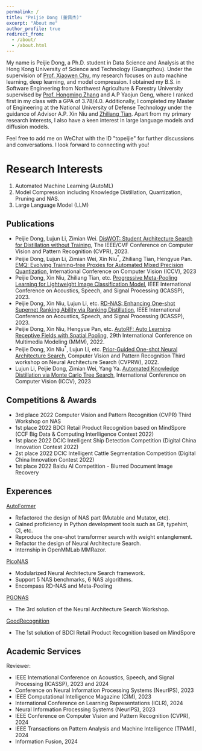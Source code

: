 ```yaml
---
permalink: /
title: "Peijie Dong (董佩杰)"
excerpt: "About me"
author_profile: true
redirect_from: 
  - /about/
  - /about.html
---
```


My name is Peijie Dong, a Ph.D. student in Data Science and Analysis at the Hong Kong University of Science and Technology (Guangzhou). Under the supervision of [Prof. Xiaowen Chu](https://sites.google.com/view/chuxiaowen), my research focuses on auto machine learning, deep learning, and model compression. I obtained my B.S. in Software Engineering from Northwest Agriculture & Forestry University supervised by [Prof. Hongming Zhang](https://cie.nwsuaf.edu.cn/szdw/js/2008117820/index.htm) and A.P Yaojun Geng, where I ranked first in my class with a GPA of 3.78/4.0. Additionally, I completed my Master of Engineering at the National University of Defense Technology under the guidance of Advisor A.P. Xin Niu and [Zhiliang Tian](https://tianzhiliang.github.io/). Apart from my primary research interests, I also have a keen interest in large language models and diffusion models.

Feel free to add me on WeChat with the ID "topeijie" for further discussions and conversations. I look forward to connecting with you!

Research Interests
======
1. Automated Machine Learning (AutoML)
2. Model Compression including Knowledge Distillation, Quantization, Pruning and NAS.
4. Large Language Model (LLM) 

Publications
------
- Peijie Dong, Lujun Li, Zimian Wei. [DisWOT: Student Architecture Search for Distillation without Training](https://arxiv.org/abs/2303.15678), The IEEE/CVF Conference on Computer Vision and Pattern Recognition (CVPR), 2023.
- Peijie Dong, Lujun Li, Zimian Wei, Xin Niu$^*$, Zhiliang Tian, Hengyue Pan. [EMQ: Evolving Training-free Proxies for Automated Mixed Precision Quantization](https://arxiv.org/abs/2307.10554), International Conference on Computer Vision (ICCV), 2023
- Peijie Dong, Xin Niu, Zhiliang Tian, etc. [Progressive Meta-Pooling Learning for Lightweight Image Classification Model](https://arxiv.org/abs/2301.10038), IEEE International Conference on Acoustics, Speech, and Signal Processing (ICASSP), 2023.
- Peijie Dong, Xin Niu, Lujun Li, etc. [RD-NAS: Enhancing One-shot Supernet Ranking Ability via Ranking Distillation](https://arxiv.org/abs/2301.09850), IEEE International Conference on Acoustics, Speech, and Signal Processing (ICASSP), 2023.
- Peijie Dong, Xin Niu, Hengyue Pan, etc. [AutoRF: Auto Learning Receptive Fields with Spatial Pooling](https://link.springer.com/chapter/10.1007/978-3-031-27818-1_56), 29th International Conference on Multimedia Modeling (MMM), 2022.
- Peijie Dong, Xin Niu$^*$, Lujun Li, etc. [Prior-Guided One-shot Neural Architecture Search](https://arxiv.org/abs/2206.13329), Computer Vision and Pattern Recognition Third workshop on Neural Architecture Search (CVPRW), 2022.
- Lujun Li, Peijie Dong, Zimian Wei, Yang Ya. [Automated Knowledge Distillation via Monte Carlo Tree Search](https://openaccess.thecvf.com/content/ICCV2023/papers/Li_Automated_Knowledge_Distillation_via_Monte_Carlo_Tree_Search_ICCV_2023_paper.pdf),  International Conference on Computer Vision (ICCV), 2023


Competitions & Awards 
------
- 3rd place 2022 Computer Vision and Pattern Recognition (CVPR) Third Workshop on NAS
- 1st place 2022 BDCI Retail Product Recognition based on MindSpore (CCF Big Data & Computing Interlligence Context 2022)
- 1st place 2022 DCIC Intelligent Ship Detection Competition (Digital China Innovation Contest 2022)
- 2st place 2022 DCIC Intelligent Cattle Segmentation Competition (Digital China Innovation Contest 2022)
- 1st place 2022 Baidu AI Competition - Blurred Document Image Recovery

Experences
----- 
[AutoFormer](https://github.com/open-mmlab/mmrazor/tree/dev-1.x/configs/nas/mmcls/autoformer)
- Refactored the design of NAS part (Mutable and Mutator, etc). 
- Gained proficiency in Python development tools such as Git, typehint, CI, etc.
- Reproduce the one-shot transformer search with weight entanglement.
- Refactor the design of Neural Architecture Search.
- Internship in OpenMMLab MMRazor.

[PicoNAS](https://github.com/pprp/PicoNAS)
- Modularized Neural Architecture Search framework.
- Support 5 NAS benchmarks, 6 NAS algorithms.
- Encompass RD-NAS and Meta-Pooling

[PGONAS](https://github.com/pprp/CVPR2022-NAS-competition-Track1-3th-solution)
- The 3rd solution of the Neural Architecture Search Workshop. 


[GoodRecognition](https://github.com/pprp/GoodsRecognition.MindSpore)
- The 1st solution of BDCI Retail Product Recognition based on MindSpore

Academic Services
------
Reviewer: 

- IEEE International Conference on Acoustics, Speech, and Signal Processing (ICASSP), 2023 and 2024
- Conference on Neural Information Processing Systems (NeurIPS), 2023
- IEEE Computational Intelligence Magazine (CIM), 2023
- International Conference on Learning Representations (ICLR), 2024
- Neural Information Processing Systems (NeurIPS), 2023
- IEEE Conference on Computer Vision and Pattern Recognition (CVPR), 2024
- IEEE Transactions on Pattern Analysis and Machine Intelligence (TPAMI), 2024
- Information Fusion, 2024

